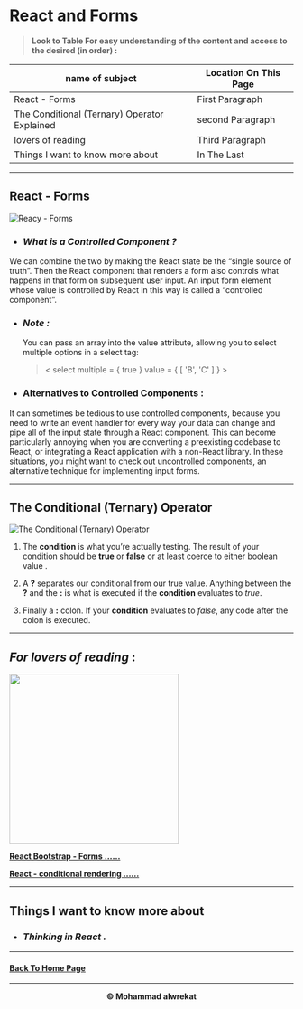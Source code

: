 # React and Forms

> **Look to Table For easy understanding of the content and access to the desired (in order) :**

|name of subject      | Location On This Page|
|---------------------|---------------------|
|React - Forms|First Paragraph|
|The Conditional (Ternary) Operator Explained|second Paragraph|
|lovers of reading|Third Paragraph|
|Things I want to know more about|In The Last|

---
## React - Forms

![Reacy - Forms](https://i.ytimg.com/vi/rO2U3eFQ440/maxresdefault.jpg)

* ### ***What is a Controlled Component ?***

We can combine the two by making the React state be the “single source of truth”. Then the React component that renders a form also controls what happens in that form on subsequent user input. An input form element whose value is controlled by React in this way is called a “controlled component”.


* ### ***Note :*** 
    
    You can pass an array into the value attribute, allowing you to select multiple options in a select tag:

    >    < select multiple = { true } value = { [ 'B', 'C' ] } >

* ### **Alternatives to Controlled Components :**

It can sometimes be tedious to use controlled components, because you need to write an event handler for every way your data can change and pipe all of the input state through a React component. This can become particularly annoying when you are converting a preexisting codebase to React, or integrating a React application with a non-React library. In these situations, you might want to check out uncontrolled components, an alternative technique for implementing input forms.

---
## The Conditional (Ternary) Operator

![The Conditional (Ternary) Operator](https://scotch-res.cloudinary.com/image/upload/w_auto,q_auto:good,f_auto/v1562952581/jqctyinrganjts991d3w.jpg)

1. The **condition** is what you’re actually testing. The result of your condition should be **true** or **false** or at least coerce to either boolean value .

2. A **?** separates our conditional from our true value. Anything between the **?** and the **:** is what is executed if the **condition** evaluates to *true*.

3. Finally a **:** colon. If your **condition** evaluates to *false*, any code after the colon is executed.

---
## ***For lovers of reading*** :

<img src='https://www.lovereading.co.uk/content/images/love-reading-generic-facebook-image.jpg' height='300'>


**[React Bootstrap - Forms  ......](https://react-bootstrap.github.io/components/forms/)**


**[React - conditional rendering  ......](https://reactjs.org/docs/conditional-rendering.html)**

---
## Things I want to know more about

* ### ***Thinking in React .***

---
#### [Back To Home Page](https://mhmadwrekat.github.io/reading-notes)

---
<b>
<p align="center">
© Mohammad alwrekat
</p>



